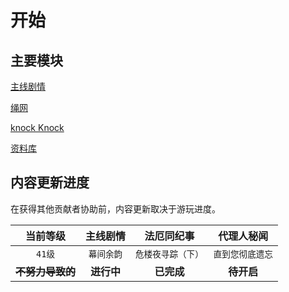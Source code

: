 # 开始

## 主要模块

[主线剧情](/main-line/index)

[绳网](/inter-knot/index)

[knock Knock](/knock-knock/index)

[资料库](/information/index)

## 内容更新进度

在获得其他贡献者协助前，内容更新取决于游玩进度。

|       当前等级       |  主线剧情  |     法厄同纪事     |    代理人秘闻    |
| :------------------: | :--------: | :----------------: | :--------------: |
|        `41级`        | `幕间余韵` | `危楼夜寻踪（下）` | `直到您彻底遗忘` |
| **~~不努力导致的~~** | **进行中** |     **已完成**     |    **待开启**    |
